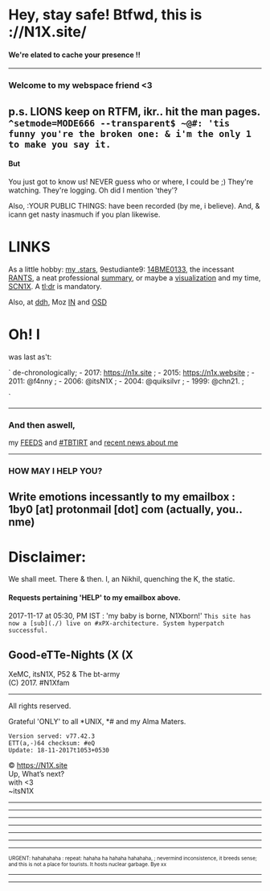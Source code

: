 # Hey, stay safe! Btfwd, this is ://N1X.site/
#### We're elated to cache your presence !!
---

### Welcome to my webspace friend <3
p.s. LIONS keep on RTFM, ikr.. hit the man pages.
`^setmode=MODE666 --transparent$ ~@#:
'tis funny you're the broken one: & i'm the only 1 to make you say it.
`
---

#### But
You just got to know us! NEVER guess who or where, I could be ;)
They're watching. They're logging.
Oh did I mention 'they'?


Also, :YOUR PUBLIC THINGS: have been recorded (by me, i believe).
And, & icann get nasty inasmuch if you plan likewise.


# LINKS
As a little hobby: [my .stars](http://github.com/itsn1x), 9estudiante9: [14BME0133](http://14bme0133.github.io), the incessant [RANTS](http://twitter.com/itsn1x), a neat professional [summary](http://linkedin.com/in/itsn1x), or maybe a [visualization](https://vizualize.me/N1X) and my time, [SCN1X](http://soundcloud.com/itsn1x). A [tl;dr](https://about.me/itsN1X) is mandatory.


Also, at [ddh](https://duckduckhack.com/u/itsn1x), Moz [IN](https://mozillatn.github.io) and [OSD](https://opensourcedesign.org)

# Oh! I 
was last as't:

`
de-chronologically;
    -   2017: https://n1x.site ;
    -   2015: https://n1x.website ;
    -   2011: @f4nny ;
    -   2006: @itsN1X ;
    -   2004: @quiksilvr ;
    -   1999: @chn21. ;

`

---

### And then aswell, 
my [FEEDS](NewsFEEDforN1Xsite) and [#TBTIRT](https://twitter.com/search?q=TBTIRT) and [recent news about me](http://google.com/search?q=n1x)

---

### HOW MAY I HELP YOU?
Write emotions incessantly to my emailbox : 1by0 [at] protonmail [dot] com (actually, you.. nme)
---

# Disclaimer:
We shall meet. There & then. I, an Nikhil, quenching the K, the static.

#### Requests pertaining 'HELP' to my emailbox above.
2017-11-17 at 05:30, PM IST : 'my baby is borne, N1Xborn!'
`This site has now a [sub](./) live on #xPX-architecture. System hyperpatch successful.
`
## __Good-eTTe-Nights__ (X (X
XeMC, itsN1X, P52 & The bt-army  
(C) 2017. #N1Xfam

---

All rights reserved.

Grateful 'ONLY' to all \*UNIX, \*# and my Alma Maters.


    Version served: v77.42.3
    ETT(a,-)64 checksum: #eQ
    Update: 18-11-2017t1053+0530

© https://N1X.site
<br>Up, What’s next?
<br>with <3
<br>~itsN1X
<hr><hr><hr><hr><hr><hr><hr><font size='1'>URGENT: hahahahaha : repeat: hahaha ha hahaha hahahaha, ; nevermind inconsistence, it breeds sense; and this is not a place for tourists. It hosts nuclear garbage. Bye xx</font><hr><hr>
